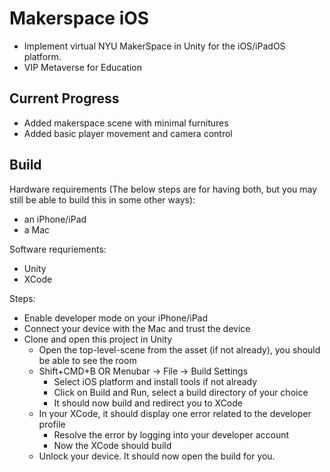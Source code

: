 # Makerspace iOS
- Implement virtual NYU MakerSpace in Unity for the iOS/iPadOS platform.
- VIP Metaverse for Education

## Current Progress
- Added makerspace scene with minimal furnitures
- Added basic player movement and camera control

## Build
Hardware requirements (The below steps are for having both, but you may still 
be able to build this in some other ways):
- an iPhone/iPad
- a Mac

Software requriements:
- Unity
- XCode

Steps:
- Enable developer mode on your iPhone/iPad
- Connect your device with the Mac and trust the device
- Clone and open this project in Unity
  - Open the top-level-scene from the asset (if not already),
    you should be able to see the room
  - Shift+CMD+B OR Menubar -> File -> Build Settings
    - Select iOS platform and install tools if not already
    - Click on Build and Run, select a build directory of your choice
    - It should now build and redirect you to XCode
  - In your XCode, it should display one error related to the developer profile
    - Resolve the error by logging into your developer account 
    - Now the XCode should build
  - Unlock your device. It should now open the build for you.
